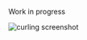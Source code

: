 Work in progress

![curling screenshot](https://user-images.githubusercontent.com/90797071/155759248-23eaf613-de04-42b1-af33-eedfc855c8c7.PNG)
